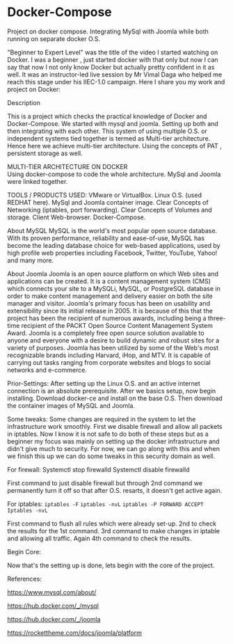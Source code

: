 # Docker-Compose
Project on docker compose. Integrating MySql with Joomla while both running on separate docker O.S. 

"Beginner to Expert Level" was the title of the video I started watching on Docker. I was a beginner , just started docker with that only but now I can say that now I not only know Docker but actually pretty confident in it as well.
It was an instructor-led live session by Mr Vimal Daga who helped me reach this stage under his IIEC-1.0 campaign.
Here I share you my work and project on Docker:

Description

This is a project which checks the practical knowledge of Docker and Docker-Compose.
We started with mysql and joomla. Setting up both and then integrating with each other. This system of using multiple O.S. or independent systems  tied together is termed as Multi-tier architecture. Hence here we achieve multi-tier architecture. Using the concepts of PAT , persistent storage as well.

MULTI-TIER ARCHITECTURE ON DOCKER  
Using docker-compose to code the whole architecture.
MySql and Joomla were linked together.

TOOLS / PRODUCTS USED:
VMware or VirtualBox. 
Linux O.S. (used REDHAT here).
MySql and Joomla container image.
Clear Concepts of Networking (iptables, port forwarding).
Clear Concepts of Volumes and storage.
Client Web-browser.
Docker-Compose.

About MySQL
MySQL is the world's most popular open source database. With its proven performance, reliability and ease-of-use, MySQL has become the leading database choice for web-based applications, used by high profile web properties including Facebook, Twitter, YouTube, Yahoo! and many more.

About Joomla
Joomla is an open source platform on which Web sites and applications can be created. It is a content management system (CMS) which connects your site to a MySQLi, MySQL, or PostgreSQL database in order to make content management and delivery easier on both the site manager and visitor.
Joomla's primary focus has been on usability and extensibility since its initial release in 2005. It is because of this that the project has been the recipient of numerous awards, including being a three-time recipient of the PACKT Open Source Content Management System Award.
Joomla is a completely free open source solution available to anyone and everyone with a desire to build dynamic and robust sites for a variety of purposes. Joomla has been utilized by some of the Web's most recognizable brands including Harvard, iHop, and MTV. It is capable of carrying out tasks ranging from corporate websites and blogs to social networks and e-commerce.

Prior-Settings:
After setting up the Linux O.S. and an active internet connection is an absolute prerequisite. 
After we basics setup, now begin installing. Download docker-ce and install on the base O.S. Then download the container images of MySQL and Joomla.

Some tweaks:
Some changes are required in the system to let the infrastructure work smoothly. First we disable firewall and allow all packets in iptables. Now I know it is not safe to do both of these steps but as a beginner my focus  was mainly on setting up the docker infrastructure and didn't give much to security. For now, we can go along with this and when we finish this up we can do some tweaks in this security domain as well.

For firewall:
Systemctl stop firewalld
Systemctl disable firewalld

First command to just disable firewall but through 2nd command we permanently turn it off so that after O.S. resarts,  it doesn't get active again.

For iptables:
`iptables -F` 
`iptables -nvL`
`iptables -P FORWARD ACCEPT`
`Iptables -nvL`

First command to flush all rules which were already set-up. 2nd to check the results for the 1st command. 3rd command to make changes in iptable and allowing all traffic. Again 4th command to check the results.

Begin Core:

Now that's the setting up is done, lets begin with the core of the project.







References:

https://www.mysql.com/about/

https://hub.docker.com/_/mysql

https://hub.docker.com/_/joomla

https://rockettheme.com/docs/joomla/platform


